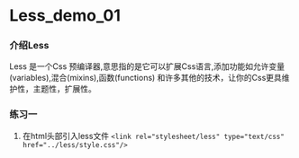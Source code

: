 # Less_demo_01
### 介绍Less
   Less 是一个Css 预编译器,意思指的是它可以扩展Css语言,添加功能如允许变量(variables),混合(mixins),函数(functions) 和许多其他的技术，让你的Css更具维护性，主题性，扩展性。
### 练习一
1. 在html头部引入less文件
    `<link rel="stylesheet/less" type="text/css" href="../less/style.css"/>`

